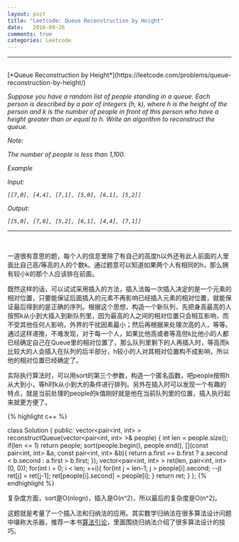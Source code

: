```yaml
---
layout: post
title: "Leetcode: Queue Reconstruction by Height"
date:   2016-09-26
comments: true
categories: Leetcode
---
```


***
<br />
[*Queue Reconstruction by Height*](https://leetcode.com/problems/queue-reconstruction-by-height/)

*Suppose you have a random list of people standing in a queue. Each person is described by a pair of integers (h, k), where h is the height of the person and k is the number of people in front of this person who have a height greater than or equal to h. Write an algorithm to reconstruct the queue.*

*Note:*

*The number of people is less than 1,100.*

*Example*

*Input:*

*`[[7,0], [4,4], [7,1], [5,0], [6,1], [5,2]]`*

*Output:*

*`[[5,0], [7,0], [5,2], [6,1], [4,4], [7,1]]`*

***
<br />

一道很有意思的题，每个人的信息里除了有自己的高度h以外还有此人前面的人里面比自己高/等高的人的个数k。通过题意可以知道如果两个人有相同的h，那么拥有较小k的那个人应该排在前面。

既然这样的话，可以试试采用插入的方法，插入法每一次插入决定的是一个元素的相对位置，只要能保证后面插入的元素不再影响已经插入元素的相对位置，就能保证最后得到的是正确的序列。根据这个思想，构造一个新队列，先把身高最高的人按照k从小到大插入到新队列里，因为最高的人之间的相对位置只会相互影响，而不受其他任何人影响，外界的干扰因素最小；然后再根据来处理次高的人，等等。通过这样递推，不难发现，对于每一个人，如果比他高或者等高但k比他小的人都已经确定自己在Queue里的相对位置了，那么队列里剩下的人再插入时，等高而k比较大的人会插入在队列的后半部分，h较小的人对其相对位置构不成影响，所以他的相对位置已经确定了。

实际执行算法时，可以用sort的第三个参数，构造一个匿名函数，吧people按照h从大到小，等h时k从小到大的条件进行排列。另外在插入时可以发现一个有趣的特点，就是当前处理的people的k值刚好就是他在当前队列里的位置，插入执行起来就更方便了。

{% highlight c++ %}

class Solution {
public:
    vector<pair<int, int> > reconstructQueue(vector<pair<int, int> >& people) {
        int len = people.size();
        if(len <= 1) return people;
        sort(people.begin(), people.end(), [](const pair<int, int> &a, const pair<int, int> &b){ return a.first == b.first ? a.second < b.second : a.first > b.first; });
        vector<pair<int, int> > ret(len, pair<int, int>(0, 0));
        for(int i = 0; i < len; ++i){
            for(int j = len-1; j > people[i].second; --j) ret[j] = ret[j-1];
            ret[people[i].second] = people[i];
        }
        return ret;
    }
};
{% endhighlight %}

复杂度方面，sort是O(nlogn)，插入是O(n^2)，所以最后的复杂度是O(n^2)。

这题就是考量了一个插入法和归纳法的应用。其实数学归纳法在很多算法设计问题中堪称大杀器，推荐一本书[算法引论](https://book.douban.com/subject/1436134/)，里面围绕归纳法介绍了很多算法设计的技巧。

